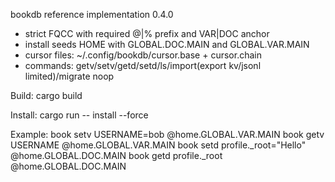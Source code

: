bookdb reference implementation 0.4.0

- strict FQCC with required @|% prefix and VAR|DOC anchor
- install seeds HOME with GLOBAL.DOC.MAIN and GLOBAL.VAR.MAIN
- cursor files: ~/.config/bookdb/cursor.base + cursor.chain
- commands: getv/setv/getd/setd/ls/import(export kv/jsonl limited)/migrate noop

Build:
  cargo build

Install:
  cargo run -- install --force

Example:
  book setv USERNAME=bob @home.GLOBAL.VAR.MAIN
  book getv USERNAME @home.GLOBAL.VAR.MAIN
  book setd profile._root="Hello" @home.GLOBAL.DOC.MAIN
  book getd profile._root @home.GLOBAL.DOC.MAIN
